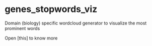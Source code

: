 # genes_stopwords_viz
Domain (biology) specific wordcloud generator to visualize the most prominent words

Open [this] to know more
